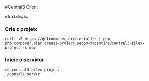 #Central3 Client

#Instalação

### Crie o projeto
    curl -sS https://getcomposer.org/installer | php
    php composer.phar create-project secom-tocantins/central3-silex-project -s dev

### Inicie o servidor
    cd central3-silex-project
    ./console server
